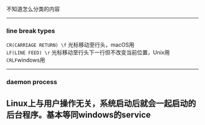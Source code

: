 不知道怎么分类的内容  

---  
### line break types

```CR(CARRIAGE RETURN) \f``` 光标移动至行头，macOS用  
```LF(LINE FEED) \r``` 光标移动至行头下一行但不改变当前位置，Unix用  
```CRLF```windows用

---  
### daemon process

Linux上与用户操作无关，系统启动后就会一起启动的后台程序。基本等同windows的service
---  
